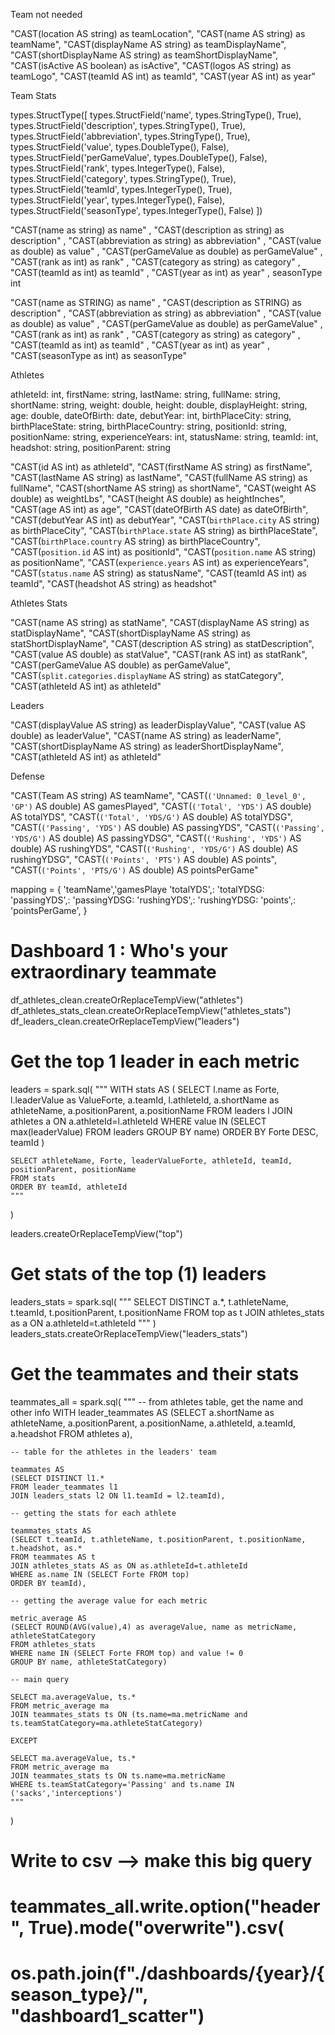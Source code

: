 Team
not needed

"CAST(location AS string) as teamLocation",
"CAST(name AS string) as teamName",
"CAST(displayName AS string) as teamDisplayName",
"CAST(shortDisplayName AS string) as teamShortDisplayName",
"CAST(isActive AS boolean) as isActive",
"CAST(logos AS string) as teamLogo",
"CAST(teamId AS int) as teamId",
"CAST(year AS int) as year"

Team Stats


types.StructType([
    types.StructField('name', types.StringType(), True), 
    types.StructField('description', types.StringType(), True), 
    types.StructField('abbreviation', types.StringType(), True), 
    types.StructField('value', types.DoubleType(), False), 
    types.StructField('perGameValue', types.DoubleType(), False), 
    types.StructField('rank', types.IntegerType(), False), 
    types.StructField('category', types.StringType(), True), 
    types.StructField('teamId', types.IntegerType(), True), 
    types.StructField('year', types.IntegerType(), False), 
    types.StructField('seasonType', types.IntegerType(), False)
    ])

"CAST(name as string) as name" ,
"CAST(description as string) as description" ,
"CAST(abbreviation as string) as abbreviation" ,
"CAST(value as double) as value" ,
"CAST(perGameValue as double) as perGameValue" ,
"CAST(rank as int) as rank" ,
"CAST(category as string) as category" ,
"CAST(teamId as int) as teamId" ,
"CAST(year as int) as year" ,
seasonType int

"CAST(name as STRING) as name" ,
"CAST(description as STRING) as description" ,
"CAST(abbreviation as string) as abbreviation" ,
"CAST(value as double) as value" ,
"CAST(perGameValue as double) as perGameValue" ,
"CAST(rank as int) as rank" ,
"CAST(category as string) as category" ,
"CAST(teamId as int) as teamId" ,
"CAST(year as int) as year" ,
"CAST(seasonType as int) as seasonType"

Athletes

athleteId: int,
firstName: string,
lastName: string,
fullName: string,
shortName: string,
weight: double,
height: double,
displayHeight: string,
age: double,
dateOfBirth: date,
debutYear: int,
birthPlaceCity: string,
birthPlaceState: string,
birthPlaceCountry: string,
positionId: string,
positionName: string,
experienceYears: int,
statusName: string, 
teamId: int, 
headshot: string,
positionParent: string

"CAST(id AS int) as athleteId",
"CAST(firstName AS string) as firstName",
"CAST(lastName AS string) as lastName",
"CAST(fullName AS string) as fullName",
"CAST(shortName AS string) as shortName",
"CAST(weight AS double) as weightLbs",
"CAST(height AS double) as heightInches",
"CAST(age AS int) as age",
"CAST(dateOfBirth AS date) as dateOfBirth",
"CAST(debutYear AS int) as debutYear",
"CAST(`birthPlace.city` AS string) as birthPlaceCity",
"CAST(`birthPlace.state` AS string) as birthPlaceState",
"CAST(`birthPlace.country` AS string) as birthPlaceCountry",
"CAST(`position.id` AS int) as positionId",
"CAST(`position.name` AS string) as positionName",
"CAST(`experience.years` AS int) as experienceYears",
"CAST(`status.name` AS string) as statusName",
"CAST(teamId AS int) as teamId",
"CAST(headshot AS string) as headshot"

Athletes Stats

"CAST(name AS string) as statName",
"CAST(displayName AS string) as statDisplayName",
"CAST(shortDisplayName AS string) as statShortDisplayName",
"CAST(description AS string) as statDescription",
"CAST(value AS double) as statValue",
"CAST(rank AS int) as statRank",
"CAST(perGameValue AS double) as perGameValue",
"CAST(`split.categories.displayName` AS string) as statCategory",
"CAST(athleteId AS int) as athleteId"

Leaders

"CAST(displayValue AS string) as leaderDisplayValue",
"CAST(value AS double) as leaderValue",
"CAST(name AS string) as leaderName",
"CAST(shortDisplayName AS string) as leaderShortDisplayName",
"CAST(athleteId AS int) as athleteId"

Defense

"CAST(Team AS string) AS teamName",
"CAST(`('Unnamed: 0_level_0', 'GP')` AS double) AS gamesPlayed",
"CAST(`('Total', 'YDS')` AS double) AS totalYDS",
"CAST(`('Total', 'YDS/G')` AS double) AS totalYDSG",
"CAST(`('Passing', 'YDS')` AS double) AS passingYDS",
"CAST(`('Passing', 'YDS/G')` AS double) AS passingYDSG",
"CAST(`('Rushing', 'YDS')` AS double) AS rushingYDS",
"CAST(`('Rushing', 'YDS/G')` AS double) AS rushingYDSG",
"CAST(`('Points', 'PTS')` AS double) AS points",
"CAST(`('Points', 'PTS/G')` AS double) AS pointsPerGame"


mapping = {
    'teamName','gamesPlaye 'totalYDS',: 'totalYDSG: 'passingYDS',: 'passingYDSG: 'rushingYDS',: 'rushingYDSG: 'points',: 'pointsPerGame',
}


# Dashboard 1 : Who's your extraordinary teammate

df_athletes_clean.createOrReplaceTempView("athletes")
df_athletes_stats_clean.createOrReplaceTempView("athletes_stats")
df_leaders_clean.createOrReplaceTempView("leaders")

# Get the top 1 leader in each metric
leaders = spark.sql(
    """
    WITH stats AS (
    SELECT l.name as Forte, l.leaderValue as ValueForte, a.teamId, l.athleteId, a.shortName as athleteName, a.positionParent, a.positionName
    FROM leaders l
    JOIN athletes a ON a.athleteId=l.athleteId
    WHERE value IN (SELECT max(leaderValue) FROM leaders GROUP BY name)
    ORDER BY Forte DESC, teamId
    )
    
    SELECT athleteName, Forte, leaderValueForte, athleteId, teamId, positionParent, positionName
    FROM stats
    ORDER BY teamId, athleteId
    """
)

leaders.createOrReplaceTempView("top")

# Get stats of the top (1) leaders
leaders_stats = spark.sql(
    """
    SELECT DISTINCT a.*, t.athleteName, t.teamId, t.positionParent, t.positionName
    FROM top as t
    JOIN athletes_stats as a ON a.athleteId=t.athleteId
    """
)
leaders_stats.createOrReplaceTempView("leaders_stats")

# Get the teammates and their stats

teammates_all = spark.sql(
    """
    -- from athletes table, get the name and other info
    WITH leader_teammates AS
    (SELECT a.shortName as athleteName, a.positionParent, a.positionName, a.athleteId, a.teamId, a.headshot
    FROM athletes a),
    
    -- table for the athletes in the leaders' team
    
    teammates AS
    (SELECT DISTINCT l1.*
    FROM leader_teammates l1
    JOIN leaders_stats l2 ON l1.teamId = l2.teamId),
    
    -- getting the stats for each athlete
    
    teammates_stats AS
    (SELECT t.teamId, t.athleteName, t.positionParent, t.positionName, t.headshot, as.*
    FROM teammates AS t
    JOIN athletes_stats AS as ON as.athleteId=t.athleteId
    WHERE as.name IN (SELECT Forte FROM top)
    ORDER BY teamId),
    
    -- getting the average value for each metric
    
    metric_average AS
    (SELECT ROUND(AVG(value),4) as averageValue, name as metricName, athleteStatCategory
    FROM athletes_stats
    WHERE name IN (SELECT Forte FROM top) and value != 0
    GROUP BY name, athleteStatCategory)
    
    -- main query 
    
    SELECT ma.averageValue, ts.*
    FROM metric_average ma
    JOIN teammates_stats ts ON (ts.name=ma.metricName and ts.teamStatCategory=ma.athleteStatCategory)
    
    EXCEPT 
    
    SELECT ma.averageValue, ts.*
    FROM metric_average ma
    JOIN teammates_stats ts ON ts.name=ma.metricName
    WHERE ts.teamStatCategory='Passing' and ts.name IN ('sacks','interceptions')
    """
)
# Write to csv --> make this big query

# teammates_all.write.option("header", True).mode("overwrite").csv(
#     os.path.join(f"./dashboards/{year}/{season_type}/", "dashboard1_scatter")
